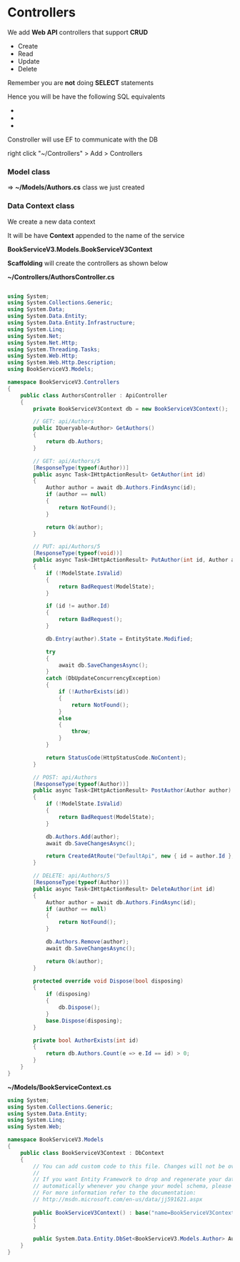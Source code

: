 # Controllers

We add **Web API** controllers that support **CRUD**

* Create
* Read
* Update
* Delete

Remember you are **not** doing **SELECT** statements

Hence you will be have the following SQL equivalents

*
* 
* 

Constroller will use EF to communicate with the DB

right click "~/Controllers" > Add > Controllers

### Model class 
=> **~/Models/Authors.cs** class we just created

### Data Context class

We create a new data context

It will be have **Context** appended to the name of the service

**BookServiceV3.Models.BookServiceV3Context**

**Scaffolding** will create the controllers as shown below

**~/Controllers/AuthorsController.cs**

``` C#

using System;
using System.Collections.Generic;
using System.Data;
using System.Data.Entity;
using System.Data.Entity.Infrastructure;
using System.Linq;
using System.Net;
using System.Net.Http;
using System.Threading.Tasks;
using System.Web.Http;
using System.Web.Http.Description;
using BookServiceV3.Models;

namespace BookServiceV3.Controllers
{
    public class AuthorsController : ApiController
    {
        private BookServiceV3Context db = new BookServiceV3Context();

        // GET: api/Authors
        public IQueryable<Author> GetAuthors()
        {
            return db.Authors;
        }

        // GET: api/Authors/5
        [ResponseType(typeof(Author))]
        public async Task<IHttpActionResult> GetAuthor(int id)
        {
            Author author = await db.Authors.FindAsync(id);
            if (author == null)
            {
                return NotFound();
            }

            return Ok(author);
        }

        // PUT: api/Authors/5
        [ResponseType(typeof(void))]
        public async Task<IHttpActionResult> PutAuthor(int id, Author author)
        {
            if (!ModelState.IsValid)
            {
                return BadRequest(ModelState);
            }

            if (id != author.Id)
            {
                return BadRequest();
            }

            db.Entry(author).State = EntityState.Modified;

            try
            {
                await db.SaveChangesAsync();
            }
            catch (DbUpdateConcurrencyException)
            {
                if (!AuthorExists(id))
                {
                    return NotFound();
                }
                else
                {
                    throw;
                }
            }

            return StatusCode(HttpStatusCode.NoContent);
        }

        // POST: api/Authors
        [ResponseType(typeof(Author))]
        public async Task<IHttpActionResult> PostAuthor(Author author)
        {
            if (!ModelState.IsValid)
            {
                return BadRequest(ModelState);
            }

            db.Authors.Add(author);
            await db.SaveChangesAsync();

            return CreatedAtRoute("DefaultApi", new { id = author.Id }, author);
        }

        // DELETE: api/Authors/5
        [ResponseType(typeof(Author))]
        public async Task<IHttpActionResult> DeleteAuthor(int id)
        {
            Author author = await db.Authors.FindAsync(id);
            if (author == null)
            {
                return NotFound();
            }

            db.Authors.Remove(author);
            await db.SaveChangesAsync();

            return Ok(author);
        }

        protected override void Dispose(bool disposing)
        {
            if (disposing)
            {
                db.Dispose();
            }
            base.Dispose(disposing);
        }

        private bool AuthorExists(int id)
        {
            return db.Authors.Count(e => e.Id == id) > 0;
        }
    }
}

```

**~/Models/BookServiceContext.cs**

```C#
using System;
using System.Collections.Generic;
using System.Data.Entity;
using System.Linq;
using System.Web;

namespace BookServiceV3.Models
{
    public class BookServiceV3Context : DbContext
    {
        // You can add custom code to this file. Changes will not be overwritten.
        // 
        // If you want Entity Framework to drop and regenerate your database
        // automatically whenever you change your model schema, please use data migrations.
        // For more information refer to the documentation:
        // http://msdn.microsoft.com/en-us/data/jj591621.aspx
    
        public BookServiceV3Context() : base("name=BookServiceV3Context")
        {
        }

        public System.Data.Entity.DbSet<BookServiceV3.Models.Author> Authors { get; set; }
    }
}

````
